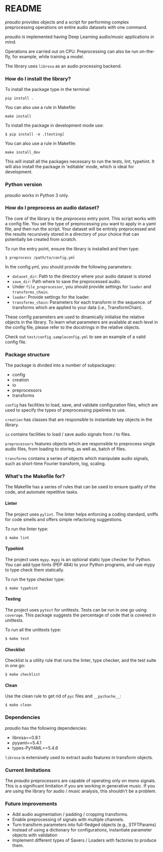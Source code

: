 # README #

*praudio* provides objects and a script for performing complex 
preprocessing operations on entire audio datasets with one command.

*praudio* is implemented having Deep Learning audio/music applications in mind.

Operations are carried out on CPU. Preprocessing can also be run on-the-fly,
for example, while training a model.

The library uses `librosa` as an audio processing backend.

### How do I install the library? ###
To install the package type in the terminal:

```shell
pip install .
```

You can also use a rule in Makefile:
```shell
make install 
```

To install the package in development mode use:

```shell
$ pip install -e .[testing]
```

You can also use a rule in Makefile:

```shell
make install_dev 
```

This will install all the packages necessary to run the tests, lint, 
typehint. It will also install the package in 'editable' mode, which is 
ideal for development.

### Python version ###
*praudio* works in Python 3 only.


### How do I preprocess an audio dataset? ###
The core of the library is the *preprocess* entry point. This script works 
with a config file. You set the type of preprocessing you want to apply in a 
yaml file, and then run the script. Your dataset will be entirely 
preprocessed and the results recursively stored in a directory of your 
choice that can potentially be created from scratch.

To run the entry point, ensure the library is installed and then type:
```shell
$ preprocess /path/to/config.yml
```

In the config.yml, you should provide the following parameters:
- `dataset_dir`: Path to the directory where your audio dataset is stored
- `save_dir`: Path where to save the preprocessed audio.
- Under `file_preprocessor`, you should provide settings for `loader` and 
  `transforms_chain`.
- `loader`: Provide settings for the loader.
- `transforms_chain`: Parameters for each transform in the sequence. 
  of transforms which are applied to your data (i.e., TransformChain).

These config parameters are used to dinamically initialise the relative 
objects in the library. To learn what parameters are available at each 
level in the config file, please refer to the docstrings in the relative 
objects.

Check out `test/config.sampleconfig.yml` to see an example of a valid config 
file.


### Package structure ###
The package is divided into a number of subpackages:
- config
- creation
- io
- preprocessors
- transforms

`config` has facilities to load, save, and validate configuration files, 
which are used to specify the types of preprocessing pipelines to use.

`creation` has classes that are responsible to instantiate key objects in 
the library.

`io` contains facilities to load / save audio signals from / to files.

`preprocessors` features objects which are responsible to preprocess single 
audio files, from loading to storing, as well as, batch of files.

`transforms` contains a series of objects which manipulate audio signals, 
such as short-time Fourier transform, log, scaling.


### What's the Makefile for? ###

The Makefile has a series of rules that can be used to ensure quality of 
the code, and automate repetitive tasks.

#### Linter ####
The project uses `pylint`. The linter helps enforcing a coding 
standard, sniffs for code smells and offers simple refactoring suggestions.

To run the linter type:

```shell
$ make lint
```

#### Typehint ####
The project uses `mypy`. `mypy` is an optional static type checker for 
Python. You can add type hints (PEP 484) to your Python programs, 
and use mypy to type check them statically. 

To run the type checker type:

```shell
$ make typehint
```

#### Testing ####
The project uses `pytest` for unittests. Tests can be run in one go using 
`coverage`. This package suggests the percentage of code that is covered in 
unittests.

To run all the unittests type:

```shell
$ make test
```

#### Checklist ####
Checklist is a utility rule that runs the linter, type checker, and the 
test suite in one go:

```shell
$ make checklist
```

#### Clean ####
Use the clean rule to get rid of `pyc` files and `__pychache__`:

```shell
$ make clean
```

### Dependencies ###
*praudio* has the following dependencies:
- librosa==0.8.1
- pyyaml==5.4.1
- types-PyYAML==5.4.6

`librosa` is extensively used to extract audio features in transform objects. 


### Current limitations ###
The *praudio* preprocessors are capable of operating only on mono signals. 
This is a significant limitation if you are working in generative music. 
If you are using the library for audio / music analysis, this shouldn't 
be a problem.


### Future improvements ###
- Add audio augmentation / padding / cropping transforms. 
- Enable preprocessing of signals with multiple channels.
- Turn transform parameters into full-fledged objects (e.g., STFTParams)
- Instead of using a dictionary for configurations, instantiate parameter 
  objects with validation
- Implement different types of Savers / Loaders with factories to produce 
  them.








